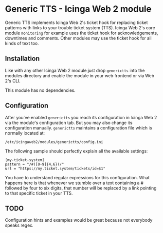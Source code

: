 # Generic TTS - Icinga Web 2 module

Generic TTS implements Icinga Web 2's ticket hook for replacing ticket patterns
with links to your trouble ticket system (TTS).
Icinga Web 2's core module `monitoring` for example uses the ticket hook for
acknowledgements, downtimes and comments.
Other modules may use the ticket hook for all kinds of text too.

## Installation

Like with any other Icinga Web 2 module just drop `generictts` into the modules directory and enable
the module in your web frontend or via Web 2's CLI.

This module has no dependencies.

## Configuration

After you've enabled `generictts` you reach its configuration in Icinga Web 2 via the module's configuration tab. 
But you may also change its configuration manually.
`generictts` maintains a configuration file which is normally located at:

```
/etc/icingaweb2/modules/generictts/config.ini
```

The following sample should perfectly explain all the available settings:

```
[my-ticket-system]
pattern = "/#([0-9]{4,6})/"
url = "https://my.ticket.system/tickets/id=$1"
```

You have to understand regular expressions for this configuration. What happens
here is that whenever we stumble over a text containing a # followed by four to
six digits, that number will be replaced by a link pointing to that specific
ticket in your TTS.

## TODO

Configuration hints and examples would be great because not everybody speaks regex.





